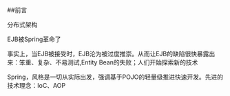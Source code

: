 ##前言

分布式架构

EJB被Spring革命了

事实上，当EJB被接受时，EJB沦为被过度推崇。从而让EJB的缺陷很快暴露出来：笨重、复杂、不易测试,Entity Bean的失败；人们开始探索新的技术

Spring，风格是一切从实际出发，强调基于POJO的轻量级推进快速开发。先进的技术理念：IoC、AOP